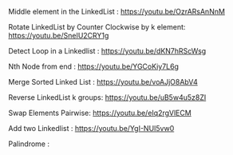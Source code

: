 
Middle element in the LinkedList : https://youtu.be/OzrARsAnNnM

Rotate LinkedList by Counter Clockwise by k element: https://youtu.be/SneIU2CRY1g

Detect Loop in a Linkedlist : https://youtu.be/dKN7hRScWsg 

Nth Node from end : https://youtu.be/YGCoKiy7L6g

Merge Sorted Linked List : https://youtu.be/voAJjO8AbV4

Reverse LinkedList k groups: https://youtu.be/uB5w4u5z8ZI

Swap Elements Pairwise: https://youtu.be/eIq2rgVlECM

Add two Linkedlist : https://youtu.be/YgI-NUI5vw0

Palindrome : 
